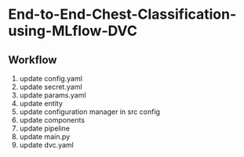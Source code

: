 # End-to-End-Chest-Classification-using-MLflow-DVC

## Workflow

1. update config.yaml
2. update secret.yaml
3. update params.yaml
4. update entity
5. update configuration manager in src config
6. update components
7. update pipeline
8. update main.py
9. update dvc.yaml

